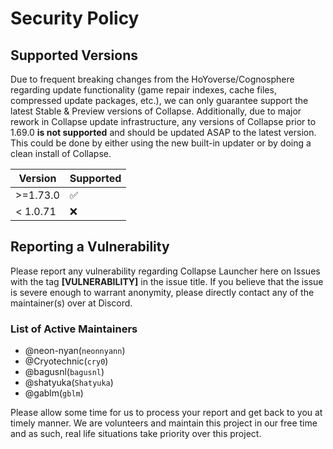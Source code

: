 # Security Policy

## Supported Versions
Due to frequent breaking changes from the HoYoverse/Cognosphere regarding update functionality (game repair indexes, cache files, compressed update packages, etc.), we can only guarantee support the latest Stable & Preview versions of Collapse.
Additionally, due to major rework in Collapse update infrastructure, any versions of Collapse prior to 1.69.0 **is not supported** and should be updated ASAP to the latest version. This could be done by either using the new built-in updater or by doing a clean install of Collapse.

| Version  | Supported          |
|----------| ------------------ |
| >=1.73.0 | :white_check_mark: |
| < 1.0.71 | :x:                |


## Reporting a Vulnerability
Please report any vulnerability regarding Collapse Launcher here on Issues with the tag **[VULNERABILITY]** in the issue title. If you believe that the issue is severe enough to warrant anonymity, please directly contact any of the maintainer(s) over at Discord.
### List of Active Maintainers

 - @neon-nyan(`neonnyann`) 
 - @Cryotechnic(`cry0`)
 - @bagusnl(`bagusnl`)
 - @shatyuka(`Shatyuka`)
 - @gablm(`gblm`)

Please allow some time for us to process your report and get back to you at timely manner. We are volunteers and maintain this project in our free time and as such, real life situations take priority over this project.
